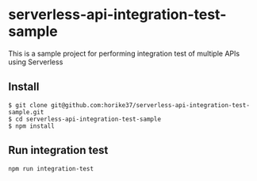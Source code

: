 # serverless-api-integration-test-sample
This is a sample project for performing integration test of multiple APIs using Serverless

## Install
```
$ git clone git@github.com:horike37/serverless-api-integration-test-sample.git
$ cd serverless-api-integration-test-sample
$ npm install
```
## Run integration test
```
npm run integration-test
```
